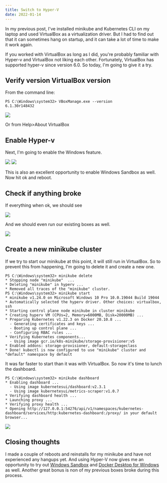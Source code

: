 ```yaml
---
title: Switch to Hyper-V
date: 2022-01-14
---
```


In my previous post, I've installed minikube and Kubernetes CLI on my laptop and used VirtualBox as a virtualization driver. But I had to find out that it can sometimes hang on startup, and it can take a lot of time to make it work again.

If you worked with VirtualBox as long as I did, you're probably familiar with Hyper-v and VirtualBox not liking each other. Fortunately, VirtualBox has supported hyper-v since version 6.0. So today, I'm going to give it a try.

## Verify version VirtualBox version

From the command line:

```
PS C:\Windows\system32> VBoxManage.exe --version
6.1.30r148432
```
![](/images/20230415140102.png)

Or from Help>About VirtualBox


## Enable Hyper-v

Next, I'm going to enable the Windows feature.

![](/images/20230415140141.png)
![](/images/20230415140154.png)

This is also an excellent opportunity to enable Windows Sandbox as well. Now hit ok and reboot.

## Check if anything broke

If everything when ok, we should see

![](/images/20230415140219.png)

And we should even run our existing boxes as well.

![](/images/20230415140238.png)

## Create a new minikube cluster

If we try to start our minikube at this point, it will still run in VirtualBox. So to prevent this from happening, I'm going to delete it and create a new one.

```
PS C:\Windows\system32> minikube delete
* Stopping node "minikube"  ...
* Deleting "minikube" in hyperv ...
* Removed all traces of the "minikube" cluster.
PS C:\Windows\system32> minikube start
* minikube v1.24.0 on Microsoft Windows 10 Pro 10.0.19044 Build 19044
* Automatically selected the hyperv driver. Other choices: virtualbox, ssh
* Starting control plane node minikube in cluster minikube
* Creating hyperv VM (CPUs=2, Memory=6000MB, Disk=20000MB) ...
* Preparing Kubernetes v1.22.3 on Docker 20.10.8 ...
  - Generating certificates and keys ...
  - Booting up control plane ...
  - Configuring RBAC rules ...
* Verifying Kubernetes components...
  - Using image gcr.io/k8s-minikube/storage-provisioner:v5
* Enabled addons: storage-provisioner, default-storageclass
* Done! kubectl is now configured to use "minikube" cluster and "default" namespace by default
```

It was far faster to start than it was with VirtualBox. So now it's time to lunch the dashboard.

```
PS C:\Windows\system32> minikube dashboard
* Enabling dashboard ...
  - Using image kubernetesui/dashboard:v2.3.1
  - Using image kubernetesui/metrics-scraper:v1.0.7
* Verifying dashboard health ...
* Launching proxy ...
* Verifying proxy health ...
* Opening http://127.0.0.1:54276/api/v1/namespaces/kubernetes-dashboard/services/http:kubernetes-dashboard:/proxy/ in your default browser...
```
![](/images/20230415140345.png)

## Closing thoughts

I made a couple of reboots and reinstalls for my minikube and have not experienced any hangups yet. And using Hyper-V now gives me an opportunity to try out [Windows Sandbox](https://learn.microsoft.com/en-us/windows/security/threat-protection/windows-sandbox/windows-sandbox-overview) and [Docker Desktop for Windows](https://docs.docker.com/desktop/install/windows-install/) as well. Another great bonus is non of my previous boxes broke during this process.